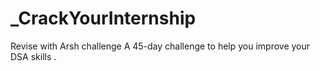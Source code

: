 # _CrackYourInternship
Revise with Arsh challenge A 45-day challenge to help you improve your DSA skills .
